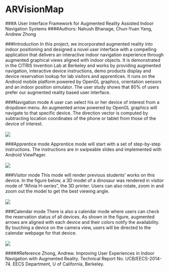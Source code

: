 ARVisionMap
=========== 
###A User Interface Framework for Augmented Reality Assisted Indoor Navigation Systems
####Authors: Nahush Bhanage, Chun-Yuan Yang, Andrew Zhong

###Introduction
In this project, we incorporated augmented reality into indoor positioning and designed a novel user interface with a compelling application that delivers an interactive indoor navigation experience through augmented graphical views aligned with indoor objects. It is demonstrated in the CITRIS Invention Lab at Berkeley and works by providing augmented navigation, interactive device instructions, demo products display and device reservation lookup for lab visitors and apprentices. It runs on the Android mobile platform powered by OpenGL graphics, orientation sensors and an indoor position simulator. The user study shows that 80% of users prefer our augmented reality based user interface.

###Navigation mode
A user can select his or her device of interest from a dropdown menu. An augmented arrow powered by OpenGL graphics will navigate to that specific device. The direction vector is computed by subtracting location coordinates of the phone or tablet from those of the device of interest.<br>
<br><img src="http://www.ocf.berkeley.edu/~andrewxz/pics/Picture1.png">

###Apprentice mode
Apprentice mode will start with a set of step-by-step instructions. The instructions are in swipeable slides and implemented with Android ViewPager. <br>
<br><img src="http://www.ocf.berkeley.edu/~andrewxz/pics/Picture4.png">

###Visitor mode
This mode will render previous students’ works on this device. In the figure below, a 3D model of a dinosaur was rendered in visitor mode of “Afinia H-series”, the 3D printer. Users can also rotate, zoom in and zoom out the model to get the best viewing angle.<br>
<br><img src="http://www.ocf.berkeley.edu/~andrewxz/pics/Picture3.png">

###Calendar mode
There is also a calendar mode where users can check the reservation status of all devices. As shown in the figure, augmented arrows are aligned with each device and their colors notify the availability. By touching a device on the camera view, users will be directed to the calendar webpage for that device.<br>
<br><img src="http://www.ocf.berkeley.edu/~andrewxz/pics/Picture2.png">

#####Reference
Zhong, Andrew. Improving User Experiences in Indoor Navigation with Augmented Reality. Technical Report No. UCB/EECS-2014-74. EECS Department, U of California, Berkeley. 
